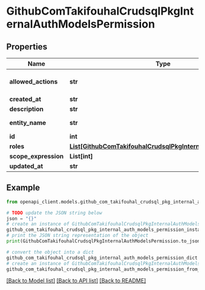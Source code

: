 # GithubComTakifouhalCrudsqlPkgInternalAuthModelsPermission


## Properties

Name | Type | Description | Notes
------------ | ------------- | ------------- | -------------
**allowed_actions** | **str** | Comma-separated actions: \&quot;read,create,update,delete\&quot;, \&quot;*\&quot; | [optional] 
**created_at** | **str** |  | [optional] 
**description** | **str** |  | [optional] 
**entity_name** | **str** | e.g., \&quot;users\&quot;, \&quot;orders\&quot;, \&quot;*\&quot; | [optional] 
**id** | **int** |  | [optional] 
**roles** | [**List[GithubComTakifouhalCrudsqlPkgInternalAuthModelsRole]**](GithubComTakifouhalCrudsqlPkgInternalAuthModelsRole.md) |  | [optional] 
**scope_expression** | **List[int]** |  | [optional] 
**updated_at** | **str** |  | [optional] 

## Example

```python
from openapi_client.models.github_com_takifouhal_crudsql_pkg_internal_auth_models_permission import GithubComTakifouhalCrudsqlPkgInternalAuthModelsPermission

# TODO update the JSON string below
json = "{}"
# create an instance of GithubComTakifouhalCrudsqlPkgInternalAuthModelsPermission from a JSON string
github_com_takifouhal_crudsql_pkg_internal_auth_models_permission_instance = GithubComTakifouhalCrudsqlPkgInternalAuthModelsPermission.from_json(json)
# print the JSON string representation of the object
print(GithubComTakifouhalCrudsqlPkgInternalAuthModelsPermission.to_json())

# convert the object into a dict
github_com_takifouhal_crudsql_pkg_internal_auth_models_permission_dict = github_com_takifouhal_crudsql_pkg_internal_auth_models_permission_instance.to_dict()
# create an instance of GithubComTakifouhalCrudsqlPkgInternalAuthModelsPermission from a dict
github_com_takifouhal_crudsql_pkg_internal_auth_models_permission_from_dict = GithubComTakifouhalCrudsqlPkgInternalAuthModelsPermission.from_dict(github_com_takifouhal_crudsql_pkg_internal_auth_models_permission_dict)
```
[[Back to Model list]](../README.md#documentation-for-models) [[Back to API list]](../README.md#documentation-for-api-endpoints) [[Back to README]](../README.md)


